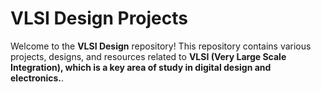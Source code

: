 # VLSI Design Projects

Welcome to the **VLSI Design** repository! This repository contains various projects, designs, and resources related to **VLSI (Very Large Scale Integration), which is a key area of study in digital design and electronics.**.
